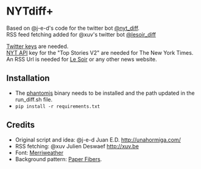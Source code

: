 # NYTdiff+

Based on @j-e-d's code for the twitter bot [@nyt_diff](https://twitter.com/nyt_diff).  
RSS feed fetching added for @xuv's twitter bot [@lesoir_diff](https://twitter.com/lesoir_diff)

[Twitter keys](https://dev.twitter.com/) are needed.  
[NYT API](http://developers.nytimes.com/) key for the "Top Stories V2" are needed for The New York Times.  
An RSS Url is needed for [Le Soir](http://lesoir.be) or any other news website.

Installation
------------
+ The [phantomjs](http://phantomjs.org/) binary needs to be installed and the path updated in the run_diff.sh file.
+ `pip install -r requirements.txt`


Credits
-------
+ Original script and idea: @j-e-d Juan E.D. http://unahormiga.com/
+ RSS fetching: @xuv Julien Deswaef http://xuv.be
+ Font: [Merriweather](https://fonts.google.com/specimen/Merriweather)
+ Background pattern: [Paper Fibers](http://subtlepatterns.com/paper-fibers/).
